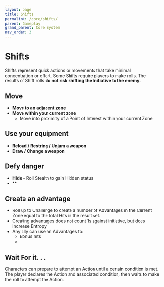 ```yaml
---
layout: page
title: Shifts
permalink: /core/shifts/
parent: Gameplay
grand_parent: Core System
nav_order: 3
---
```


# Shifts

Shifts represent quick actions or movements that take minimal concentration or effort.  Some Shifts require players to make rolls.  The results of Shift rolls **do not risk shifting the Initiative to the enemy.**

## Move
- **Move to an adjacent zone**
- **Move within your current zone**
    - Move into proximity of a Point of Interest within your current Zone
## Use your equipment
- **Reload / Restring / Unjam a weapon**
- **Draw / Change  a weapon**
## Defy danger
- **Hide** - Roll Stealth to gain Hidden status
- **
## Create an advantage
- Roll up to Challenge to create a number of Advantages in the Current Zone equal to the total Hits in the result set.
- Creating advantages does not count 1s against initiative, but does increase Entropy.
- Any ally can use an Advantages to:
    - Bonus hits
    -
## Wait For it. . .
Characters can prepare to attempt an Action until a certain condition is met.  The player declares the Action and associated condition, then waits to make the roll to attempt the Action.
